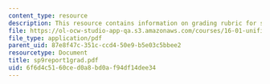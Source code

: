 ```yaml
---
content_type: resource
description: This resource contains information on grading rubric for systems problem.
file: https://ol-ocw-studio-app-qa.s3.amazonaws.com/courses/16-01-unified-engineering-i-ii-iii-iv-fall-2005-spring-2006/6f6d4c5160ced0a8bd0af94df14dee34_sp9report1grad.pdf
file_type: application/pdf
parent_uid: 87e8f47c-351c-ccd4-50e9-b5e03c5bbee2
resourcetype: Document
title: sp9report1grad.pdf
uid: 6f6d4c51-60ce-d0a8-bd0a-f94df14dee34
---
```

